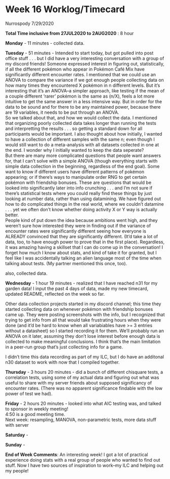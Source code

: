Week 16 Worklog/Timecard
================
Nurrospody
7/29/2020

**Total Time inclusive from 27JUL2020 to 2AUG2020** : 8 hour

**Monday** - 11 minutes - collected data.

**Tuesday** - 51 minutes - Intended to start today, but got pulled into
post office stuff . . . but I did have a very interesting conversation
with a group of my discord friends\! Someone expressed interest in
figuring out, statistically, if all the different pokémon who appear in
Pokémon Café Mix have significantly different encounter rates. I
mentioned that we could use an ANOVA to compare the variance if we got
enough people collecting data on how many times they encountered X
pokémon in n different levels. But it’s interesting that it’s an
ANOVA–a simpler approach, like testing if the mean of a couple
different ‘rarer’ pokémon is the same as (n/X), feels a lot more
intuitive to get the same answer in a less intensive way. But in order
for the data to be sound and for there to be any maintained power,
because there are 19 variables, it needs to be put through an ANOVA.  
So we talked about that, and how we would collect the data. I mentioned
that organizing poorly collected data takes longer than running the
tests and interpretting the results . . . so getting a standard down for
all participants would be important. I also thought about how initially,
I wanted to have a collection of different samples with the same n; even
though I would still want to do a meta-analysis with all datasets
collected in one at the end. I wonder why I initially wanted to keep the
data seperate?  
But there are many more complicated questions that people want answers
for, that I can’t solve with a simple ANOVA (though everything starts
with simple data collection in the beginning, regardless of the end
goal). Some want to know if different users have different patterns of
pokémon appearing; or if there’s ways to manipulate order RNG to get
certain pokémon with friendship bonuses. These are questions that would
be looked into significantly later into info crunching . . . and I’m not
sure if there’s statistical tests where you could really find these
things by just looking at number data, rather than using datamining. We
have figured out how to do complicated things in the real world, where
we couldn’t datamine . . . yet we often don’t know whether doing
activity X or Y way is actually better.  
People kind of put down the idea because ambitions went high, and they
weren’t sure how interested they were in finding out if the variance of
encounter rates were significantly different seeing how everyone is
ALREADY convinced that they are significantly different. (It’d take a
lot of data, too, to have enough power to prove that in the first
place). Regardless, it was amazing having a skillset that I can do come
up in the conversation\! I forget how much I know about stats, and kind
of take it for granted, but I feel like I was accidentally talking an
alien language most of the time when talking about tests. (My partner
mentioned this once, too).

also, collected data.

**Wednesday** - 1 hour 19 minutes - realized that I have reached n31 for
my garden data\! I input the past 4 days of data, made my new timecard,
updated README, reflected on the week so far.

Other data collection projects started in my discord channel; this time
they started collecting data on whenever pokémon with friendship bonuses
came up. They were posting screenshots with the info, but I recognized
that trying to get info from all that would take frustrating hours when
they were done (and it’d be hard to know when all variabiables have \>=
3 entries without a datasheet) so I started recording it for them. We’ll
probably run an ANOVA on it later, assuming they don’t lose interest
before enough data is collected to make meaningful conclusions. I think
that’s the main limitation in a peer-run group that’s just collecting
info for a game.

I didn’t time this data recording as part of my ILC, but I do have an
additonal n30 dataset to work with now that I compiled together.

**Thursday** - 3 hours 20 minutes - did a bunch of different chisquare
tests, a correlation tests, using some of my actual data and figuring
out what was useful to share with my server friends about supposed
significancy of encounter rates. (There was no apparent significance
findable with the low power of test we had).

**Friday** - 2 hours 20 minutes - looked into what AIC testing was, and
talked to sponsor in weekly meeting\!  
4:50 is a good meeting time.  
Next week: resampling, MANOVA, non-parametric tests, more data stuff
with server

**Saturday** -

**Sunday** -

**End of Week Comments**: An interesting week\! I got a lot of practical
experience doing stats with a real group of people who wanted to find
out stuff. Now I have two sources of inspiration to work–my ILC and
helping out my people\!
